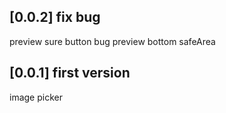 ## [0.0.2] fix bug
preview sure button bug
preview bottom safeArea

## [0.0.1] first version

image picker
